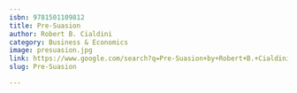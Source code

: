 ```yaml
---
isbn: 9781501109812
title: Pre-Suasion
author: Robert B. Cialdini
category: Business & Economics
image: presuasion.jpg
link: https://www.google.com/search?q=Pre-Suasion+by+Robert+B.+Cialdini
slug: Pre-Suasion

---
```

